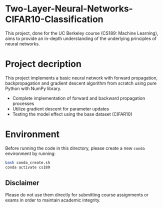 # Two-Layer-Neural-Networks-CIFAR10-Classification

This project, done for the UC Berkeley course (CS189: Machine Learning), aims to provide an in-depth understanding of the underlying principles of neural networks.

# Project decription

This project implements a basic neural network with forward propagation, backpropagation and gradient descent algorithm from scratch using pure Python with NumPy library.
- Complete implementation of forward and backward propagation processes
- Utilize gradient descent for parameter updates
- Testing the model effect using the base dataset (CIFAR10)

# Environment

Before running the code in this directory, please create a new `conda`
environment by running:
```sh
bash conda_create.sh
conda activate cs189
```

## Disclaimer

Please do not use them directly for submitting course assignments or exams in order to maintain academic integrity.

